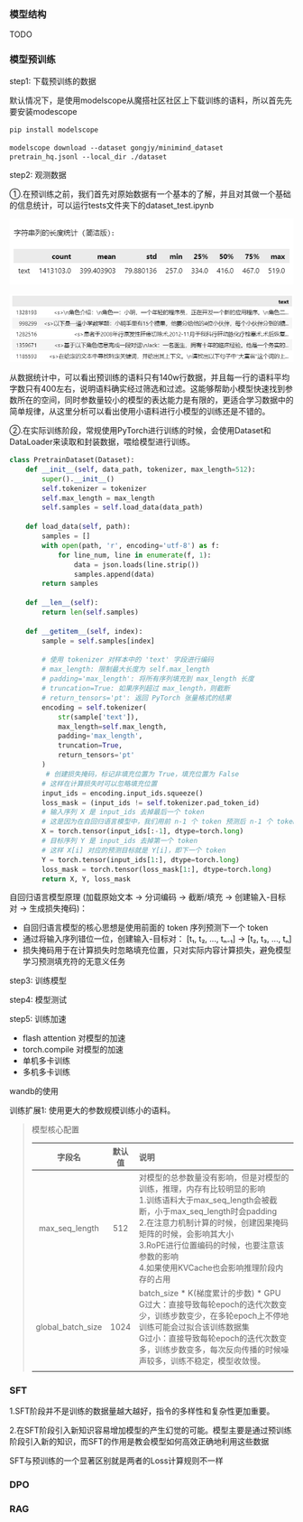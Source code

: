 ### 模型结构
TODO



### 模型预训练

step1: 下载预训练的数据

默认情况下，是使用modelscope从魔搭社区社区上下载训练的语料，所以首先先要安装modescope

```shell
pip install modelscope

modelscope download --dataset gongjy/minimind_dataset pretrain_hq.jsonl --local_dir ./dataset
```

step2: 观测数据

①.在预训练之前，我们首先对原始数据有一个基本的了解，并且对其做一个基础的信息统计，可以运行tests文件夹下的dataset_test.ipynb

![image-20250520103523431](images\README\image-20250520103523431.png)

![image-20250520103559483](images\README\image-20250520103559483.png)

从数据统计中，可以看出预训练的语料只有140w行数据，并且每一行的语料平均字数只有400左右，说明语料确实经过筛选和过滤。这能够帮助小模型快速找到参数所在的空间，同时参数量较小的模型的表达能力是有限的，更适合学习数据中的简单规律，从这里分析可以看出使用小语料进行小模型的训练还是不错的。

②.在实际训练阶段，常规使用PyTorch进行训练的时候，会使用Dataset和DataLoader来读取和封装数据，喂给模型进行训练。

```python
class PretrainDataset(Dataset):
    def __init__(self, data_path, tokenizer, max_length=512):
        super().__init__()
        self.tokenizer = tokenizer
        self.max_length = max_length
        self.samples = self.load_data(data_path)

    def load_data(self, path):
        samples = []
        with open(path, 'r', encoding='utf-8') as f:
            for line_num, line in enumerate(f, 1):
                data = json.loads(line.strip())
                samples.append(data)
        return samples

    def __len__(self):
        return len(self.samples)

    def __getitem__(self, index):
        sample = self.samples[index]

        # 使用 tokenizer 对样本中的 'text' 字段进行编码
        # max_length: 限制最大长度为 self.max_length
        # padding='max_length': 将所有序列填充到 max_length 长度
        # truncation=True: 如果序列超过 max_length，则截断
        # return_tensors='pt': 返回 PyTorch 张量格式的结果
        encoding = self.tokenizer(
            str(sample['text']),
            max_length=self.max_length,
            padding='max_length',
            truncation=True,
            return_tensors='pt'
        )
         # 创建损失掩码，标记非填充位置为 True，填充位置为 False
        # 这样在计算损失时可以忽略填充位置
        input_ids = encoding.input_ids.squeeze()
        loss_mask = (input_ids != self.tokenizer.pad_token_id)
        # 输入序列 X 是 input_ids 去掉最后一个 token
        # 这是因为在自回归语言模型中，我们用前 n-1 个 token 预测后 n-1 个 token
        X = torch.tensor(input_ids[:-1], dtype=torch.long)
        # 目标序列 Y 是 input_ids 去掉第一个 token
        # 这样 X[i] 对应的预测目标就是 Y[i]，即下一个 token
        Y = torch.tensor(input_ids[1:], dtype=torch.long)
        loss_mask = torch.tensor(loss_mask[1:], dtype=torch.long)
        return X, Y, loss_mask
```

自回归语言模型原理 (加载原始文本 → 分词编码 → 截断/填充 → 创建输入-目标对 → 生成损失掩码)：

- 自回归语言模型的核心思想是使用前面的 token 序列预测下一个 token
- 通过将输入序列错位一位，创建输入-目标对： [t₁, t₂, ..., tₙ₋₁] → [t₂, t₃, ..., tₙ]
- 损失掩码用于在计算损失时忽略填充位置，只对实际内容计算损失，避免模型学习预测填充符的无意义任务

step3: 训练模型

step4: 模型测试

step5: 训练加速

- flash attention 对模型的加速
- torch.compile 对模型的加速
- 单机多卡训练
- 多机多卡训练



wandb的使用



训练扩展1: 使用更大的参数规模训练小的语料。



> 模型核心配置
>
> |      字段名       | 默认值 | 说明                                                         |
> | :---------------: | :----: | :----------------------------------------------------------- |
> |  max_seq_length   |  512   | 对模型的总参数量没有影响，但是对模型的训练，推理，内存有比较明显的影响<br />1.训练语料大于max_seq_length会被截断，小于max_seq_length时会padding<br />2.在注意力机制计算的时候，创建因果掩码矩阵的时候，会影响其大小<br />3.RoPE进行位置编码的时候，也要注意该参数的影响<br />4.如果使用KVCache也会影响推理阶段内存的占用 |
> | global_batch_size |  1024  | batch_size * K(梯度累计的步数) * GPU<br />G过大：直接导致每轮epoch的迭代次数变少，训练步数变少，在多轮epoch上不停地训练可能会过拟合该训练数据集<br />G过小：直接导致每轮epoch的迭代次数变多，训练步数变多，每次反向传播的时候噪声较多，训练不稳定，模型收敛慢。 |
> |                   |        |                                                              |
>
> 



### SFT

1.SFT阶段并不是训练的数据量越大越好，指令的多样性和复杂性更加重要。

2.在SFT阶段引入新知识容易增加模型的产生幻觉的可能。模型主要是通过预训练阶段引入新的知识，而SFT的作用是教会模型如何高效正确地利用这些数据

SFT与预训练的一个显著区别就是两者的Loss计算规则不一样





### DPO











### RAG
